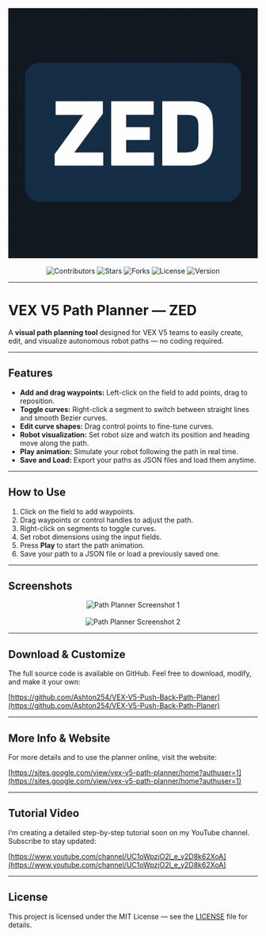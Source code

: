 <!-- Banner Image -->
<img src="docs/assets/zed-logo.png" alt="VEX V5 Path Planner — ZED" />

<p align="center">
  <img src="https://img.shields.io/github/contributors/Ashton254/VEX-V5-Push-Back-Path-Planer?style=for-the-badge" alt="Contributors" />
  <img src="https://img.shields.io/github/stars/Ashton254/VEX-V5-Push-Back-Path-Planer?style=for-the-badge" alt="Stars" />
  <img src="https://img.shields.io/github/forks/Ashton254/VEX-V5-Push-Back-Path-Planer?style=for-the-badge" alt="Forks" />
  <img src="https://img.shields.io/github/license/Ashton254/VEX-V5-Push-Back-Path-Planer?style=for-the-badge" alt="License" />
  <img src="https://img.shields.io/badge/version-v1.0.0-blue?style=for-the-badge" alt="Version" />
</p>

---

# VEX V5 Path Planner — ZED

A **visual path planning tool** designed for VEX V5 teams to easily create, edit, and visualize autonomous robot paths — no coding required.

---

## Features

- **Add and drag waypoints:** Left-click on the field to add points, drag to reposition.  
- **Toggle curves:** Right-click a segment to switch between straight lines and smooth Bezier curves.  
- **Edit curve shapes:** Drag control points to fine-tune curves.  
- **Robot visualization:** Set robot size and watch its position and heading move along the path.  
- **Play animation:** Simulate your robot following the path in real time.  
- **Save and Load:** Export your paths as JSON files and load them anytime.

---

## How to Use

1. Click on the field to add waypoints.  
2. Drag waypoints or control handles to adjust the path.  
3. Right-click on segments to toggle curves.  
4. Set robot dimensions using the input fields.  
5. Press **Play** to start the path animation.  
6. Save your path to a JSON file or load a previously saved one.

---

## Screenshots

<!-- Add your screenshots here -->
<p align="center">
  <img src="docs/assets/screenshot1.png" alt="Path Planner Screenshot 1" width="600" />
  <br><br>
  <img src="docs/assets/screenshot2.png" alt="Path Planner Screenshot 2" width="600" />
</p>

---

## Download & Customize

The full source code is available on GitHub. Feel free to download, modify, and make it your own:

[https://github.com/Ashton254/VEX-V5-Push-Back-Path-Planer](https://github.com/Ashton254/VEX-V5-Push-Back-Path-Planer)

---

## More Info & Website

For more details and to use the planner online, visit the website:

[https://sites.google.com/view/vex-v5-path-planner/home?authuser=1](https://sites.google.com/view/vex-v5-path-planner/home?authuser=1)

---

## Tutorial Video

I’m creating a detailed step-by-step tutorial soon on my YouTube channel. Subscribe to stay updated:

[https://www.youtube.com/channel/UC1oWpzjO2l_e_y2D8k62XoA](https://www.youtube.com/channel/UC1oWpzjO2l_e_y2D8k62XoA)

---

## License

This project is licensed under the MIT License — see the [LICENSE](LICENSE) file for details.
